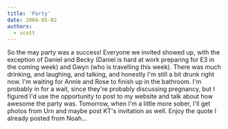 ```yaml
---
title: 'Party'
date: 2004-05-02
authors:
  - scott
---
```


So the may party was a success! Everyone we invited showed up, with the exception of Daniel and Becky (Daniel is hard at work preparing for E3 in the coming week) and Gwyn (who is travelling this week). There was much drinking, and laughing, and talking, and honestly I'm still a bit drunk right now. I'm waiting for Annie and Rose to finish up in the bathroom. I'm probably in for a wait, since they're probably discussing pregnancy, but I figured I'd use the opportunity to post to my website and talk about how awesome the party was. Tomorrow, when I'm a little more sober, I'll get photos from Urn and maybe post KT's invitation as well. Enjoy the quote I already posted from Noah...
